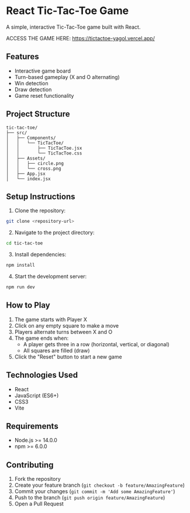 # React Tic-Tac-Toe Game
A simple, interactive Tic-Tac-Toe game built with React.


ACCESS THE GAME HERE: https://tictactoe-yagol.vercel.app/

## Features

- Interactive game board
- Turn-based gameplay (X and O alternating)
- Win detection
- Draw detection
- Game reset functionality

## Project Structure

```
tic-tac-toe/
├── src/
│   ├── Components/
│   │   └── TicTacToe/
│   │       ├── TicTacToe.jsx
│   │       └── TicTacToe.css
│   ├── Assets/
│   │   ├── circle.png
│   │   └── cross.png
│   ├── App.jsx
│   └── index.jsx
```

## Setup Instructions

1. Clone the repository:
```bash
git clone <repository-url>
```

2. Navigate to the project directory:
```bash
cd tic-tac-toe
```

3. Install dependencies:
```bash
npm install
```

4. Start the development server:
```bash
npm run dev
```

## How to Play

1. The game starts with Player X
2. Click on any empty square to make a move
3. Players alternate turns between X and O
4. The game ends when:
   - A player gets three in a row (horizontal, vertical, or diagonal)
   - All squares are filled (draw)
5. Click the "Reset" button to start a new game

## Technologies Used

- React
- JavaScript (ES6+)
- CSS3
- Vite

## Requirements

- Node.js >= 14.0.0
- npm >= 6.0.0

## Contributing

1. Fork the repository
2. Create your feature branch (`git checkout -b feature/AmazingFeature`)
3. Commit your changes (`git commit -m 'Add some AmazingFeature'`)
4. Push to the branch (`git push origin feature/AmazingFeature`)
5. Open a Pull Request
